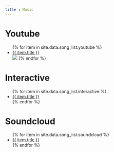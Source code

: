 ```yaml
---
title : Music
---
```

# Youtube

<ul>
   {% for item in site.data.song_list.youtube %}
      <li><a href="{{ item.url }}">{{ item.title }}</a></li>
      <img src="{{item.frame}}">
   {% endfor %}
</ul>

# Interactive

<ul>
   {% for item in site.data.song_list.interactive %}
      <li><a href="{{ item.url }}">{{ item.title }}</a></li>
   {% endfor %}
</ul>

# Soundcloud

<ul>
   {% for item in site.data.song_list.soundcloud %}
      <li><a href="{{ item.url }}">{{ item.title }}</a></li>
   {% endfor %}
</ul>

